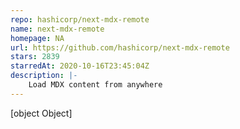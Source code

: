 ```yaml
---
repo: hashicorp/next-mdx-remote
name: next-mdx-remote
homepage: NA
url: https://github.com/hashicorp/next-mdx-remote
stars: 2839
starredAt: 2020-10-16T23:45:04Z
description: |-
    Load MDX content from anywhere
---
```


[object Object]
